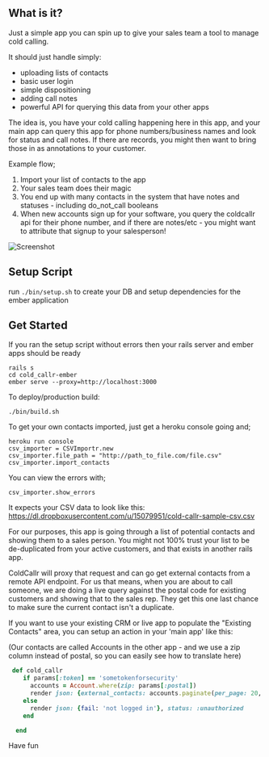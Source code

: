 ## What is it?

Just a simple app you can spin up to give your sales team a tool to manage cold calling.

It should just handle simply:

* uploading lists of contacts
* basic user login
* simple dispositioning
* adding call notes
* powerful API for querying this data from your other apps
 
The idea is, you have your cold calling happening here in this app, and your main app can query this app for phone numbers/business names and look for status and call notes. If there are records, you might then want to bring those in as annotations to your customer.

Example flow;

1. Import your list of contacts to the app
2. Your sales team does their magic
3. You end up with many contacts in the system that have notes and statuses - including do_not_call booleans
4. When new accounts sign up for your software, you query the coldcallr api for their phone number, and if there are notes/etc - you might want to attribute that signup to your salesperson!


![Screenshot](https://dl.dropboxusercontent.com/u/15079951/repairshopr/ColdCallrEmber.png)

## Setup Script

run `./bin/setup.sh` to create your DB and setup dependencies for the ember application


## Get Started 

If you ran the setup script without errors then your rails server and ember apps should be ready

```
rails s
cd cold_callr-ember
ember serve --proxy=http://localhost:3000
```

To deploy/production build:

```
./bin/build.sh
```

To get your own contacts imported, just get a heroku console going and;

```
heroku run console
csv_importer = CSVImportr.new
csv_importer.file_path = "http://path_to_file.com/file.csv"
csv_importer.import_contacts
```

You can view the errors with;

```
csv_importer.show_errors
```

It expects your CSV data to look like this: https://dl.dropboxusercontent.com/u/15079951/cold-callr-sample-csv.csv

For our purposes, this app is going through a list of potential contacts and showing them to a sales person. You might not 100% trust your list to be de-duplicated from your active customers, and that exists in another rails app. 

ColdCallr will proxy that request and can go get external contacts from a remote API endpoint. For us that means, when you are about to call someone, we are doing a live query against the postal code for existing customers and showing that to the sales rep. They get this one last chance to make sure the current contact isn't a duplicate.

If you want to use your existing CRM or live app to populate the "Existing Contacts" area, you can setup an action in your 'main app' like this:

(Our contacts are called Accounts in the other app - and we use a zip column instead of postal, so you can easily see how to translate here)

```ruby
 def cold_callr
    if params[:token] == 'sometokenforsecurity'
      accounts = Account.where(zip: params[:postal])
      render json: {external_contacts: accounts.paginate(per_page: 20, page: params[:page]).map{|a| {id: a.id, name: a.name, phone: a.phone, properties: a.attributes.map{|i| "#{i[0]}:#{i[1]}"}.join(",")}}}.to_json
    else
      render json: {fail: 'not logged in'}, status: :unauthorized
    end

  end
  ```

Have fun
